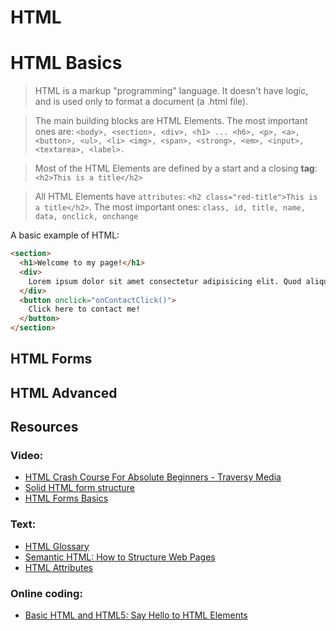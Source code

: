 # HTML


# HTML Basics

> HTML is a markup "programming" language. It doesn't have logic, and is used only to format a document (a .html file).

> The main building blocks are HTML Elements. The most important ones are: `<body>, <section>, <div>, <h1> ... <h6>, <p>, <a>, <button>, <ul>, <li> <img>, <span>, <strong>, <em>, <input>, <textarea>, <label>.`

> Most of the HTML Elements are defined by a start and a closing **tag**: `<h2>This is a title</h2>`

> All HTML Elements have `attributes`: `<h2 class="red-title">This is a title</h2>`. The most important ones: `class, id, title, name, data, onclick, onchange `



A basic example of HTML:
```html
<section>
  <h1>Welcome to my page!</h1>
  <div>
    Lorem ipsum dolor sit amet consectetur adipisicing elit. Quod aliquid laboriosam quaerat.
  </div>
  <button onclick="onContactClick()">
    Click here to contact me!
  </button>
</section>
```


## HTML Forms
 






## HTML Advanced






## Resources

### Video:
* [HTML Crash Course For Absolute Beginners - Traversy Media](https://www.youtube.com/watch?v=UB1O30fR-EE)
* [Solid HTML form structure](https://webdesign.tutsplus.com/courses/solid-html-form-structure)
* [HTML Forms Basics](https://www.youtube.com/watch?v=E5MEzC0prd4)

### Text:
* [HTML Glossary](https://www.codecademy.com/articles/glossary-html)
* [Semantic HTML: How to Structure Web Pages](https://webdesign.tutsplus.com/courses/semantic-html-how-to-structure-web-pages)
* [HTML Attributes](https://www.w3schools.com/tags/ref_eventattributes.asp)

### Online coding:
* [Basic HTML and HTML5: Say Hello to HTML Elements](https://www.freecodecamp.org/learn/responsive-web-design/basic-html-and-html5/say-hello-to-html-elements)
